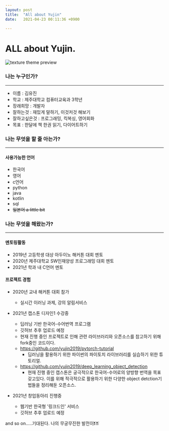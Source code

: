 ```yaml
---
layout: post
title:  "All about Yujin"
date:   2021-04-23 00:11:36 +0900

---
```

ALL about Yujin.
======

![texture theme preview](\IMG.jpg) 
### 나는 누구인가?
---
- 이름 : 김유진
- 학교 : 제주대학교 컴퓨터교육과 3학년
- 장래희망 : 개발자
- 잘하는것 : 재밌게 말하기, 이것저것 해보기
- 잘하고싶은것 : 프로그래밍, 킥복싱, 영어회화
- 목표 : 한달에 책 한권 읽기, 다이어트하기

### 나는 무엇을 할 줄 아는가?
---
#### 사용가능한 언어
+ 한국어
+ 영어
+ c언어
+ python
+ java
+ kotlin
+ sql
+ ~~일본어 a little bit~~

### 나는 무엇을 해왔는가?
---
#### 멘토링활동
+ 2019년 고등학생 대상 아두이노 해커톤 대회 멘토
+ 2020년 제주대학교 SW인재양성 프로그래밍 대회 멘토
+ 2021년 학과 내  C언어 멘토

#### 프로젝트 경험
+ 2020년 교내 해커톤 대회 참가
    - 실시간 이러닝 과제, 강의 알림서비스
+ 2021년 캡스톤 디자인1 수강중
    - 딥러닝 기반 한국어-수어번역 프로그램
    - 깃허브 추후 업로드 예정
    -  현재 진행 중인 프로젝트로 인해 관련 라이브러리와 오픈소스를 참고하기 위해 fork중인 코드이다.
    - https://github.com/yujin2019/pytorch-tutorial
        + 딥러닝을 활용하기 위한 파이썬의 파이토치 라이브러리를 실습하기 위한 튜토리얼.
    -  https://github.com/yujin2019/deep_learning_object_detection
        +   현재 진행 중인 캡스톤은 궁극적으로 한국어-수어로의 양방향 번역을 목표 갖고있다. 이를 위해 적극적으로 활용하기 위한 다양한 object detction기법들을 정리해둔 오픈소스.

+ 2021년 창업동아리 진행중
    - 웹기반 한국형 '링크드인' 서비스
    - 깃허브 추후 업로드 예정

and so on.....기대된다. 나의 무궁무진한 발전이❗❕❗❕





<!--
Check out the [Jekyll docs][jekyll-docs] for more info on how to get the most out of Jekyll. File all bugs/feature requests at [Jekyll’s GitHub repo][jekyll-gh]. If you have questions, you can ask them on [Jekyll Talk][jekyll-talk].

[jekyll-docs]: https://jekyllrb.com/docs/home
[jekyll-gh]:   https://github.com/jekyll/jekyll
[jekyll-talk]: https://talk.jekyllrb.com/
-->